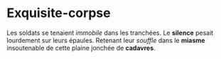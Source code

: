 # Exquisite-corpse
Les soldats se tenaient *immobile* dans les tranchées. Le **silence** pesait lourdement sur leurs épaules. Retenant leur *souffle* dans le **miasme** insoutenable de cette plaine jonchée de **cadavres**.